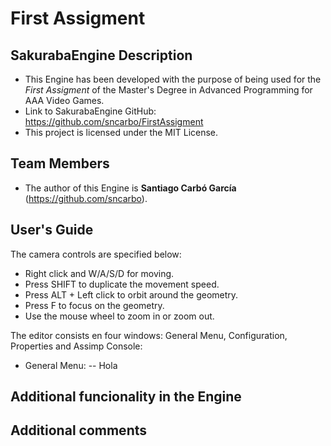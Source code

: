 # First Assigment
## SakurabaEngine Description
- This Engine has been developed with the purpose of being used for the *First Assigment* of the Master's Degree in Advanced Programming for AAA Video Games.
- Link to SakurabaEngine GitHub: https://github.com/sncarbo/FirstAssigment
- This project is licensed under the MIT License.
## Team Members
- The author of this Engine is **Santiago Carbó García** (https://github.com/sncarbo).
## User's Guide
The camera controls are specified below:
- Right click and W/A/S/D for moving.
- Press SHIFT to duplicate the movement speed.
- Press ALT + Left click to orbit around the geometry.
- Press F to focus on the geometry.
- Use the mouse wheel to zoom in or zoom out.

The editor consists en four windows: General Menu, Configuration, Properties and Assimp Console:
- General Menu:
-- Hola
## Additional funcionality in the Engine
## Additional comments
